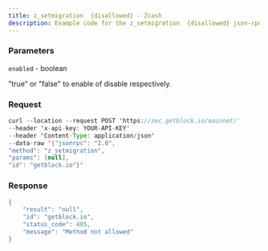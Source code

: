 ```yaml
---
title: z_setmigration  {disallowed} - Zcash
description: Example code for the z_setmigration  {disallowed} json-rpc method. Сomplete guide on how to use z_setmigration  {disallowed} json-rpc in GetBlock.io Web3 documentation.
---
```


### Parameters


`enabled` - boolean

"true" or "false" to enable of disable respectively.

### Request

``` java
curl --location --request POST 'https://zec.getblock.io/mainnet/' 
--header 'x-api-key: YOUR-API-KEY' 
--header 'Content-Type: application/json' 
--data-raw '{"jsonrpc": "2.0",
"method": "z_setmigration",
"params": [null],
"id": "getblock.io"}'
```

###  Response

``` java
{
    "result": "null",
    "id": "getblock.io",
    "status_code": 405,
    "message": "Method not allowed"
}
```

